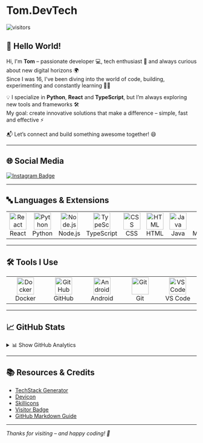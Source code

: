 # Tom.DevTech

![visitors](https://visitor-badge.laobi.icu/badge?page_id=tomdevtech.tomdevtech&style=flat-square&color=blue)

## 👋 Hello World!

Hi, I'm **Tom** – passionate developer 💻, tech enthusiast 🚀 and always curious about new digital horizons 🌍  
Since I was 16, I've been diving into the world of code, building, experimenting and constantly learning 🧠✨

💡 I specialize in **Python**, **React** and **TypeScript**, but I’m always exploring new tools and frameworks 🛠️  
My goal: create innovative solutions that make a difference – simple, fast and effective ⚡

📬 Let’s connect and build something awesome together! 😄

---

## 🌐 Social Media

<a href="https://instagram.com/tom.devtech">
  <img src="https://img.shields.io/badge/Instagram-%23E4405F.svg?style=for-the-badge&logo=Instagram&logoColor=white" alt="Instagram Badge" />
</a>

---

## 🔤 Languages & Extensions

<table align="center">
  <tr>
    <td align="center" width="90"><img src="https://techstack-generator.vercel.app/react-icon.svg" width="45" height="45" alt="React" /><br>React</td>
    <td align="center" width="90"><img src="https://techstack-generator.vercel.app/python-icon.svg" width="45" height="45" alt="Python" /><br>Python</td>
    <td align="center" width="90"><img src="https://cdn.jsdelivr.net/gh/devicons/devicon/icons/nodejs/nodejs-original.svg" width="45" height="45" alt="Node.js" /><br>Node.js</td>
    <td align="center" width="90"><img src="https://techstack-generator.vercel.app/ts-icon.svg" width="45" height="45" alt="TypeScript" /><br>TypeScript</td>
    <td align="center" width="90"><img src="https://cdn.jsdelivr.net/gh/devicons/devicon/icons/css3/css3-original.svg" width="45" height="45" alt="CSS" /><br>CSS</td>
    <td align="center" width="90"><img src="https://cdn.jsdelivr.net/gh/devicons/devicon/icons/html5/html5-original.svg" width="45" height="45" alt="HTML" /><br>HTML</td>
    <td align="center" width="90"><img src="https://cdn.jsdelivr.net/gh/devicons/devicon/icons/java/java-original.svg" width="45" height="45" alt="Java" /><br>Java</td>
    <td align="center" width="90"><img src="https://cdn.jsdelivr.net/gh/devicons/devicon/icons/markdown/markdown-original.svg" width="45" height="45" alt="Markdown" /><br>Markdown</td>
    <td align="center" width="90"><img src="https://cdn.jsdelivr.net/gh/devicons/devicon/icons/ruby/ruby-plain.svg" width="45" height="45" alt="Ruby" /><br>Ruby</td>
  </tr>
</table>

---

## 🛠 Tools I Use

<table align="center">
  <tr>
    <td align="center" width="90"><img src="https://techstack-generator.vercel.app/docker-icon.svg" width="45" height="45" alt="Docker" /><br>Docker</td>
    <td align="center" width="90"><img src="https://techstack-generator.vercel.app/github-icon.svg" width="45" height="45" alt="GitHub" /><br>GitHub</td>
    <td align="center" width="90"><img src="https://cdn.jsdelivr.net/gh/devicons/devicon/icons/android/android-plain.svg" width="45" height="45" alt="Android" /><br>Android</td>
    <td align="center" width="90"><img src="https://cdn.jsdelivr.net/gh/devicons/devicon/icons/git/git-original.svg" width="45" height="45" alt="Git" /><br>Git</td>
    <td align="center" width="90"><img src="https://cdn.jsdelivr.net/gh/devicons/devicon/icons/vscode/vscode-original.svg" width="45" height="45" alt="VS Code" /><br>VS Code</td>
  </tr>
</table>

---

## 📈 GitHub Stats

<details>
  <summary>📊 Show GitHub Analytics</summary>
  <p align="center">
    <a href="https://github.com/tomdevtech">
      <img src="http://github-profile-summary-cards.vercel.app/api/cards/profile-details?username=tomdevtech&theme=transparent" />
    </a>
    <a href="https://github.com/tomdevtech">
      <img src="https://github-readme-streak-stats.herokuapp.com/?user=tomdevtech&hide_border=true&card_width=338&theme=transparent" />
    </a>
    <a href="https://github.com/tomdevtech">
      <img src="http://github-profile-summary-cards.vercel.app/api/cards/stats?username=tomdevtech&theme=transparent" />
    </a>
    <a href="https://github.com/tomdevtech">
      <img src="https://github-readme-stats.vercel.app/api/top-langs/?username=tomdevtech&langs_count=10&exclude_repo=&hide=jupyter%20notebook,vim%20script,cmake,makefile,batchfile,emacs%20lisp,css,html&card_width=699&hide_border=true&theme=transparent" />
    </a>
  </p>
</details>

---

## 📚 Resources & Credits

- [TechStack Generator](https://techstack-generator.vercel.app/)  
- [Devicon](https://devicon.dev/)  
- [Skillicons](https://skillicons.dev/)  
- [Visitor Badge](https://visitor-badge.laobi.icu)  
- [GitHub Markdown Guide](https://docs.github.com/en/get-started/writing-on-github)

---

_Thanks for visiting – and happy coding! 🚀_
